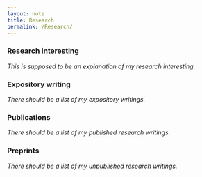 ```yaml
---
layout: note
title: Research
permalink: /Research/
---
```


### Research interesting

*This is supposed to be an explanation of my research interesting.*

### Expository writing

*There should be a list of my expository writings.*

### Publications 

*There should be a list of my published research writings.*

### Preprints 

*There should be a list of my unpublished research writings.*

